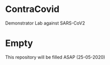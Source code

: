 # ContraCovid
Demonstrator Lab against SARS-CoV2

# Empty
This repository will be filled ASAP (25-05-2020)
